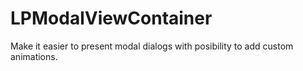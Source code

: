 # LPModalViewContainer
Make it easier to present modal dialogs with posibility to add custom animations.
